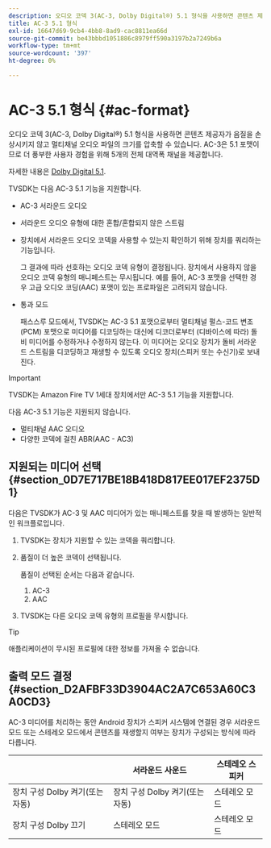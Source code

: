 ```yaml
---
description: 오디오 코덱 3(AC-3, Dolby Digital®) 5.1 형식을 사용하면 콘텐츠 제공자가 음질을 손상시키지 않고 멀티채널 오디오 파일의 크기를 압축할 수 있습니다. AC-3은 5.1 포맷이므로 더 풍부한 사용자 경험을 위해 5개의 전체 대역폭 채널을 제공합니다.
title: AC-3 5.1 형식
exl-id: 16647d69-9cb4-4bb8-8ad9-cac8811ea66d
source-git-commit: be43bbbd1051886c8979ff590a3197b2a7249b6a
workflow-type: tm+mt
source-wordcount: '397'
ht-degree: 0%

---
```


# AC-3 5.1 형식 {#ac-format}

오디오 코덱 3(AC-3, Dolby Digital®) 5.1 형식을 사용하면 콘텐츠 제공자가 음질을 손상시키지 않고 멀티채널 오디오 파일의 크기를 압축할 수 있습니다. AC-3은 5.1 포맷이므로 더 풍부한 사용자 경험을 위해 5개의 전체 대역폭 채널을 제공합니다.

자세한 내용은 [Dolby Digital 5.1](https://www.dolby.com/us/en/technologies/dolby-digital.html).

TVSDK는 다음 AC-3 5.1 기능을 지원합니다.

* AC-3 서라운드 오디오
* 서라운드 오디오 유형에 대한 혼합/혼합되지 않은 스트림
* 장치에서 서라운드 오디오 코덱을 사용할 수 있는지 확인하기 위해 장치를 쿼리하는 기능입니다.

   그 결과에 따라 선호하는 오디오 코덱 유형이 결정됩니다. 장치에서 사용하지 않을 오디오 코덱 유형의 매니페스트는 무시됩니다. 예를 들어, AC-3 포맷을 선택한 경우 고급 오디오 코딩(AAC) 포맷이 있는 프로파일은 고려되지 않습니다.
* 통과 모드

   패스스루 모드에서, TVSDK는 AC-3 5.1 포맷으로부터 멀티채널 펄스-코드 변조(PCM) 포맷으로 미디어를 디코딩하는 대신에 디코더로부터 (디바이스에 따라) 돌비 미디어를 수정하거나 수정하지 않는다. 이 미디어는 오디오 장치가 돌비 서라운드 스트림을 디코딩하고 재생할 수 있도록 오디오 장치(스피커 또는 수신기)로 보내진다.

>[!IMPORTANT]
>
>TVSDK는 Amazon Fire TV 1세대 장치에서만 AC-3 5.1 기능을 지원합니다.

다음 AC-3 5.1 기능은 지원되지 않습니다.

* 멀티채널 AAC 오디오
* 다양한 코덱에 걸친 ABR(AAC - AC3)

## 지원되는 미디어 선택 {#section_0D7E717BE18B418D817EE017EF2375D1}

다음은 TVSDK가 AC-3 및 AAC 미디어가 있는 매니페스트를 찾을 때 발생하는 일반적인 워크플로입니다.

1. TVSDK는 장치가 지원할 수 있는 코덱을 쿼리합니다.
1. 품질이 더 높은 코덱이 선택됩니다.

   품질이 선택된 순서는 다음과 같습니다.

   1. AC-3
   1. AAC

1. TVSDK는 다른 오디오 코덱 유형의 프로필을 무시합니다.

>[!TIP]
>
>애플리케이션이 무시된 프로필에 대한 정보를 가져올 수 없습니다.

## 출력 모드 결정 {#section_D2AFBF33D3904AC2A7C653A60C3A0CD3}

AC-3 미디어를 처리하는 동안 Android 장치가 스피커 시스템에 연결된 경우 서라운드 모드 또는 스테레오 모드에서 콘텐츠를 재생할지 여부는 장치가 구성되는 방식에 따라 다릅니다.

|  | 서라운드 사운드 | 스테레오 스피커 |
|---|---|---|
| 장치 구성 Dolby 켜기(또는 자동) | 장치 구성 Dolby 켜기(또는 자동) | 스테레오 모드 |
| 장치 구성 Dolby 끄기 | 스테레오 모드 | 스테레오 모드 |
